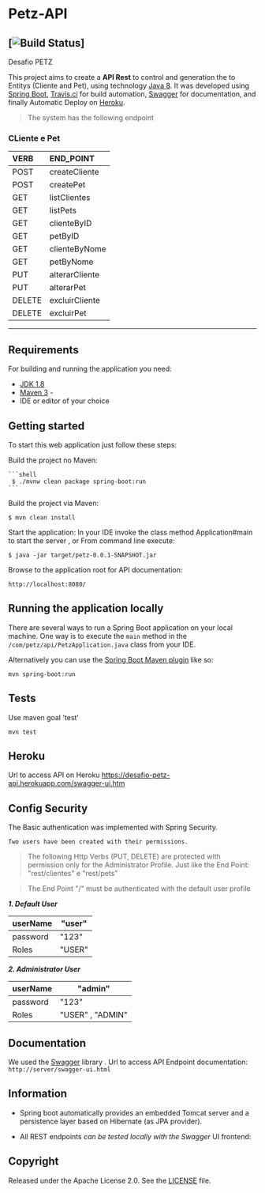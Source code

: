 # Petz-API

## [![Build Status](https://travis-ci.com/tperrut/petz-api.svg?branch=master&status=passed)]

Desafio PETZ


This project aims to create a **API Rest** to control and generation the to Entitys (Cliente and Pet), using technology [Java 8](http://java.com). It was developed using [Spring Boot](http://projects.spring.io/spring-boot/), [Travis.ci](https://travis-ci.org) for build automation, [Swagger](http://swagger.com) for documentation, and finally Automatic Deploy on [Heroku](https://dashboard.heroku.com).

>The system has the following endpoint
### CLiente e Pet	
 |VERB  | END_POINT      |
 |:---  |  :---          |
 | POST | createCliente  |  
 | POST | createPet      |   
 | GET  | listClientes   |   
 | GET  | listPets       |   
 | GET  | clienteByID    |
 | GET  | petByID        |   
 | GET  | clienteByNome  |
 | GET  | petByNome      |
 | PUT  | alterarCliente |
 | PUT  | alterarPet     |
 |DELETE| excluirCliente |
 |DELETE| excluirPet     |
--------


    

## Requirements

For building and running the application you need:

- [JDK 1.8](http://www.oracle.com/technetwork/java/javase/downloads/jdk8-downloads-2133151.html)
- [Maven 3](https://maven.apache.org) - 
- IDE or editor of your choice

## Getting started

To start this web application just follow these steps:
	
   Build the project no Maven:

	```shell
	 $ ./mvnw clean package spring-boot:run 			
	```  		
	
   Build the project via Maven:

    $ mvn clean install

   Start the application:
        In your IDE invoke the class method Application#main to start the server , or
        From command line execute:

    $ java -jar target/petz-0.0.1-SNAPSHOT.jar

   Browse to the application root for API documentation:

    http://localhost:8080/


## Running the application locally

There are several ways to run a Spring Boot application on your local machine. One way is to execute the `main` method in the `/com/petz/api/PetzApplication.java` class from your IDE.



Alternatively you can use the [Spring Boot Maven plugin](https://docs.spring.io/spring-boot/docs/current/reference/html/build-tool-plugins-maven-plugin.html) like so:

```shell
mvn spring-boot:run
```

## Tests 

Use maven goal 'test'

```shell
mvn test
```
## Heroku
Url to access API on Heroku  https://desafio-petz-api.herokuapp.com/swagger-ui.htm
 
## Config Security
The Basic authentication was implemented with Spring Security.

    Two users have been created with their permissions.

> The following Http Verbs (PUT, DELETE) are protected with permission only for the Administrator Profile. Just like the End Point: "rest/clientes" e "rest/pets"

> The End Point "/" must be authenticated with the default user profile

 ***1. Default User***

| userName  |  "user"|
|--|--|
| password | "123" |
| Roles |  "USER"   |


***2. Administrator User***

| userName  |  "admin"|
|--|--|
| password | "123" |
| Roles |  "USER" , "ADMIN"  |




## Documentation

We used the [Swagger](http://swagger.com) library .
Url to access API Endpoint documentation:	`http://server/swagger-ui.html`

## Information

- Spring boot automatically provides an embedded Tomcat server and a persistence layer based on Hibernate (as JPA provider).

- All REST endpoints *can be tested locally with the Swagger* UI frontend:


## Copyright

Released under the Apache License 2.0. See the [LICENSE](https://github.com/codecentric/springboot-sample-app/blob/master/LICENSE) file.

 
